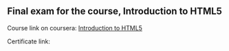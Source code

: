 <h2> Final exam for the course, Introduction to HTML5 </h2>
<p>Course link on coursera: <a href="https://www.coursera.org/learn/html">Introduction to HTML5</a></p>
<p>Certificate link: <a href="https://coursera.org/share/14da712a2211c02b7e816bcc433e8d50"></a></p>
